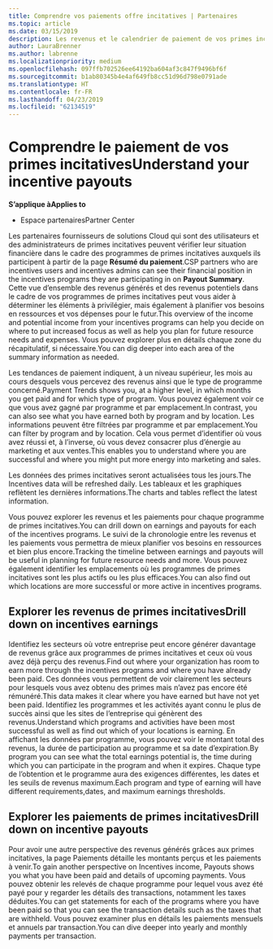 ```yaml
---
title: Comprendre vos paiements offre incitatives | Partenaires
ms.topic: article
ms.date: 03/15/2019
description: Les revenus et le calendrier de paiement de vos primes incitatives facilitent la planification ultérieure.
author: LauraBrenner
ms.author: labrenne
ms.localizationpriority: medium
ms.openlocfilehash: 097ffb702526ee64192ba604af3c847f9496bf6f
ms.sourcegitcommit: b1ab80345b4e4af649fb8cc51d96d798e0791ade
ms.translationtype: HT
ms.contentlocale: fr-FR
ms.lasthandoff: 04/23/2019
ms.locfileid: "62134519"
---
```

# <a name="understand-your-incentive-payouts"></a><span data-ttu-id="ee755-103">Comprendre le paiement de vos primes incitatives</span><span class="sxs-lookup"><span data-stu-id="ee755-103">Understand your incentive payouts</span></span>

<span data-ttu-id="ee755-104">**S’applique à**</span><span class="sxs-lookup"><span data-stu-id="ee755-104">**Applies to**</span></span>

-  <span data-ttu-id="ee755-105">Espace partenaires</span><span class="sxs-lookup"><span data-stu-id="ee755-105">Partner Center</span></span>


<span data-ttu-id="ee755-106">Les partenaires fournisseurs de solutions Cloud qui sont des utilisateurs et des administrateurs de primes incitatives peuvent vérifier leur situation financière dans le cadre des programmes de primes incitatives auxquels ils participent à partir de la page **Résumé du paiement**.</span><span class="sxs-lookup"><span data-stu-id="ee755-106">CSP partners who are incentives users and incentives admins can see their financial position in the incentives programs they are participating in on **Payout Summary**.</span></span> <span data-ttu-id="ee755-107">Cette vue d’ensemble des revenus générés et des revenus potentiels dans le cadre de vos programmes de primes incitatives peut vous aider à déterminer les éléments à privilégier, mais également à planifier vos besoins en ressources et vos dépenses pour le futur.</span><span class="sxs-lookup"><span data-stu-id="ee755-107">This overview of the income and potential income from your incentives programs can help you decide on where to put increased focus as well as help you plan for future resource needs and expenses.</span></span> <span data-ttu-id="ee755-108">Vous pouvez explorer plus en détails chaque zone du récapitulatif, si nécessaire.</span><span class="sxs-lookup"><span data-stu-id="ee755-108">You can dig deeper into each area of the summary information as needed.</span></span> 

<span data-ttu-id="ee755-109">Les tendances de paiement indiquent, à un niveau supérieur, les mois au cours desquels vous percevez des revenus ainsi que le type de programme concerné.</span><span class="sxs-lookup"><span data-stu-id="ee755-109">Payment Trends shows you, at a higher level, in which months you get paid and for which type of program.</span></span> <span data-ttu-id="ee755-110">Vous pouvez également voir ce que vous avez gagné par programme et par emplacement.</span><span class="sxs-lookup"><span data-stu-id="ee755-110">In contrast, you can also see what you have earned both by program and by location.</span></span> <span data-ttu-id="ee755-111">Les informations peuvent être filtrées par programme et par emplacement.</span><span class="sxs-lookup"><span data-stu-id="ee755-111">You can filter by program and by location.</span></span> <span data-ttu-id="ee755-112">Cela vous permet d’identifier où vous avez réussi et, à l’inverse, où vous devez consacrer plus d’énergie au marketing et aux ventes.</span><span class="sxs-lookup"><span data-stu-id="ee755-112">This enables you to understand where you are successful and where you might put more energy into marketing and sales.</span></span>

<span data-ttu-id="ee755-113">Les données des primes incitatives seront actualisées tous les jours.</span><span class="sxs-lookup"><span data-stu-id="ee755-113">The Incentives data will be refreshed daily.</span></span> <span data-ttu-id="ee755-114">Les tableaux et les graphiques reflètent les dernières informations.</span><span class="sxs-lookup"><span data-stu-id="ee755-114">The charts and tables reflect the latest information.</span></span>

<span data-ttu-id="ee755-115">Vous pouvez explorer les revenus et les paiements pour chaque programme de primes incitatives.</span><span class="sxs-lookup"><span data-stu-id="ee755-115">You can drill down on earnings and payouts for each of the incentives programs.</span></span> <span data-ttu-id="ee755-116">Le suivi de la chronologie entre les revenus et les paiements vous permettra de mieux planifier vos besoins en ressources et bien plus encore.</span><span class="sxs-lookup"><span data-stu-id="ee755-116">Tracking the timeline between earnings and payouts will be useful in planning for future resource needs and more.</span></span> <span data-ttu-id="ee755-117">Vous pouvez également identifier les emplacements où les programmes de primes incitatives sont les plus actifs ou les plus efficaces.</span><span class="sxs-lookup"><span data-stu-id="ee755-117">You can also find out which locations are more successful or more active in incentives programs.</span></span> 

## <a name="drill-down-on-incentives-earnings"></a><span data-ttu-id="ee755-118">Explorer les revenus de primes incitatives</span><span class="sxs-lookup"><span data-stu-id="ee755-118">Drill down on incentives earnings</span></span>
<span data-ttu-id="ee755-119">Identifiez les secteurs où votre entreprise peut encore générer davantage de revenus grâce aux programmes de primes incitatives et ceux où vous avez déjà perçu des revenus.</span><span class="sxs-lookup"><span data-stu-id="ee755-119">Find out where your organization has room to earn more through the incentives programs and where you have already been paid.</span></span> <span data-ttu-id="ee755-120">Ces données vous permettent de voir clairement les secteurs pour lesquels vous avez obtenu des primes mais n’avez pas encore été rémunéré.</span><span class="sxs-lookup"><span data-stu-id="ee755-120">This data makes it clear where you have earned but have not yet been paid.</span></span>  <span data-ttu-id="ee755-121">Identifiez les programmes et les activités ayant connu le plus de succès ainsi que les sites de l’entreprise qui génèrent des revenus.</span><span class="sxs-lookup"><span data-stu-id="ee755-121">Understand which programs and activities have been most successful as well as find out which of your locations is earning.</span></span> <span data-ttu-id="ee755-122">En affichant les données par programme, vous pouvez voir le montant total des revenus, la durée de participation au programme et sa date d’expiration.</span><span class="sxs-lookup"><span data-stu-id="ee755-122">By program you can see what the total earnings potential is, the time during which you can participate in the program and when it expires.</span></span> <span data-ttu-id="ee755-123">Chaque type de l’obtention et le programme aura des exigences différentes, les dates et les seuils de revenus maximum.</span><span class="sxs-lookup"><span data-stu-id="ee755-123">Each program and type of earning will have different requirements,dates, and maximum earnings thresholds.</span></span> 

## <a name="drill-down-on-incentive-payouts"></a><span data-ttu-id="ee755-124">Explorer les paiements de primes incitatives</span><span class="sxs-lookup"><span data-stu-id="ee755-124">Drill down on incentive payouts</span></span>
<span data-ttu-id="ee755-125">Pour avoir une autre perspective des revenus générés grâces aux primes incitatives, la page Paiements détaille les montants perçus et les paiements à venir.</span><span class="sxs-lookup"><span data-stu-id="ee755-125">To gain another perspective on Incentives income, Payouts shows you what you have been paid and details of upcoming payments.</span></span> <span data-ttu-id="ee755-126">Vous pouvez obtenir les relevés de chaque programme pour lequel vous avez été payé pour y regarder les détails des transactions, notamment les taxes déduites.</span><span class="sxs-lookup"><span data-stu-id="ee755-126">You can get statements for each of the programs where you have been paid so that you can see the transaction details such as the taxes that are withheld.</span></span> <span data-ttu-id="ee755-127">Vous pouvez examiner plus en détails les paiements mensuels et annuels par transaction.</span><span class="sxs-lookup"><span data-stu-id="ee755-127">You can dive deeper into yearly and monthly payments per transaction.</span></span>